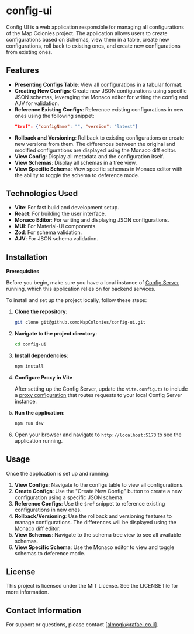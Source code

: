 # config-ui

Config UI is a web application responsible for managing all configurations  of the Map Colonies project. The application allows users to create configurations based on Schemas, view them in a table, create new configurations, roll back to existing ones, and create new configurations from existing ones.

## Features

- **Presenting Configs Table**: View all configurations in a tabular format.
- **Creating New Configs**: Create new JSON configurations using specific JSON schemas, leveraging the Monaco editor for writing the config and AJV for validation.
- **Reference Existing Configs**: Reference existing configurations in new ones using the following snippet:
  ```json
  "$ref": {"configName": "", "version": "latest"}
  ```
- **Rollback and Versioning**: Rollback to existing configurations or create new versions from them. The differences between the original and modified configurations are displayed using the Monaco diff editor.
- **View Config**: Display all metadata and the configuration itself.
- **View Schemas**: Display all schemas in a tree view.
- **View Specific Schema**: View specific schemas in Monaco editor with the ability to toggle the schema to deference mode.

## Technologies Used

- **Vite**: For fast build and development setup.
- **React**: For building the user interface.
- **Monaco Editor**: For writing and displaying JSON configurations.
- **MUI**: For Material-UI components.
- **Zod**: For schema validation.
- **AJV**: For JSON schema validation.

## Installation

**Prerequisites**

Before you begin, make sure you have a local instance of [Config Server](https://github.com/MapColonies/config-server) running, which this application relies on for backend services.

To install and set up the project locally, follow these steps:

1. **Clone the repository**:
   ```sh
   git clone git@github.com:MapColonies/config-ui.git
   ```
2. **Navigate to the project directory**:
   ```sh
   cd config-ui
   ```
3. **Install dependencies**:
   ```sh
   npm install
   ```

4. **Configure Proxy in Vite**

   After setting up the Config Server, update the `vite.config.ts` to include a [proxy configuration](https://vitejs.dev/config/server-options#server-proxy) that routes requests to your local Config Server instance.

5. **Run the application**:
   ```sh
   npm run dev
   ```
6. Open your browser and navigate to `http://localhost:5173` to see the application running.

## Usage

Once the application is set up and running:

1. **View Configs**: Navigate to the configs table to view all configurations.
2. **Create Configs**: Use the "Create New Config" button to create a new configuration using a specific JSON schema.
3. **Reference Configs**: Use the `$ref` snippet to reference existing configurations in new ones.
4. **Rollback/Versioning**: Use the rollback and versioning features to manage configurations. The differences will be displayed using the Monaco diff editor.
5. **View Schemas**: Navigate to the schema tree view to see all available schemas.
6. **View Specific Schema**: Use the Monaco editor to view and toggle schemas to deference mode.

## License

This project is licensed under the MIT License. See the LICENSE file for more information.

## Contact Information

For support or questions, please contact [almogk@rafael.co.il].